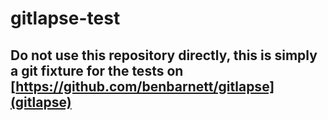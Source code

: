 # gitlapse-test

## Do not use this repository directly, this is simply a git fixture for the tests on [https://github.com/benbarnett/gitlapse](gitlapse)
